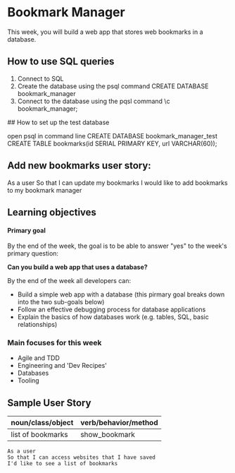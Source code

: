 # Bookmark Manager

This week, you will build a web app that stores web bookmarks in a database.

## How to use SQL queries
1. Connect to SQL
2. Create the database using the psql command CREATE DATABASE bookmark_manager
3. Connect to the database using the pqsl command \c bookmark_manager;

## How to set up the test database

open psql in command line
CREATE DATABASE bookmark_manager_test
CREATE TABLE bookmarks(id SERIAL PRIMARY KEY, url VARCHAR(60));

## Add new bookmarks user story:

As a user
So that I can update my bookmarks
I would like to add bookmarks to my bookmark manager

## Learning objectives

#### Primary goal

By the end of the week, the goal is to be able to answer "yes" to the week's primary question:

**Can you build a web app that uses a database?**

By the end of the week all developers can:

* Build a simple web app with a database (this pirmary goal breaks down into the two sub-goals below)
* Follow an effective debugging process for database applications
* Explain the basics of how databases work (e.g. tables, SQL, basic relationships)

### Main focuses for this week

- Agile and TDD
- Engineering and 'Dev Recipes'
- Databases
- Tooling

## Sample User Story

|   noun/class/object  |    verb/behavior/method     |
|-----------|---------------|
|  list of bookmarks  | show_bookmark |

```
As a user
So that I can access websites that I have saved
I'd like to see a list of bookmarks
```
